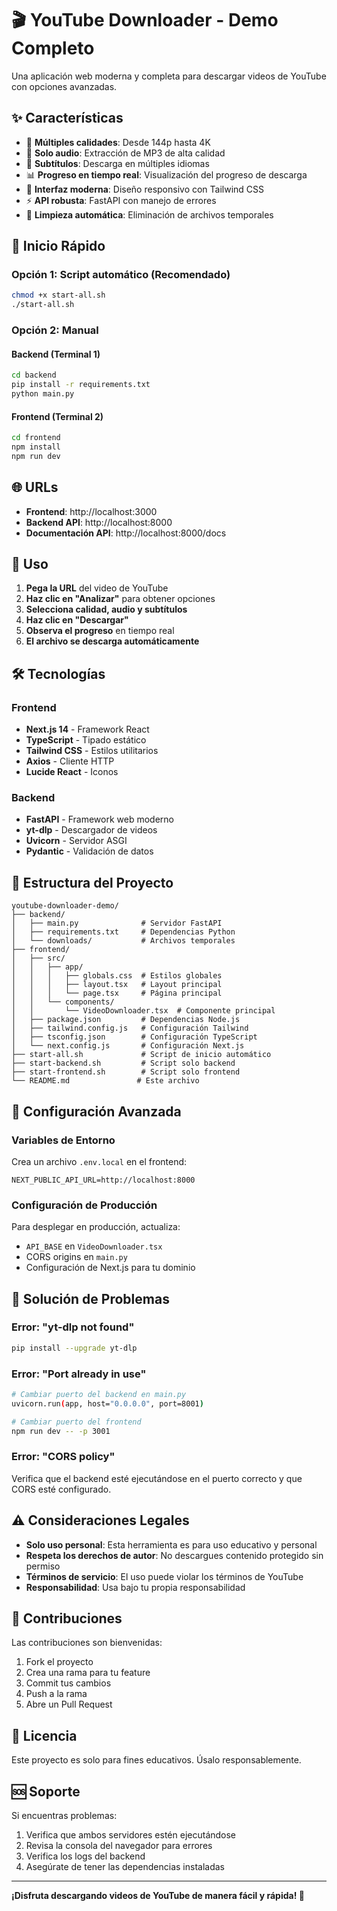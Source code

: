 # 🎬 YouTube Downloader - Demo Completo

Una aplicación web moderna y completa para descargar videos de YouTube con opciones avanzadas.

## ✨ Características

- 🎥 **Múltiples calidades**: Desde 144p hasta 4K
- 🎵 **Solo audio**: Extracción de MP3 de alta calidad
- 📝 **Subtítulos**: Descarga en múltiples idiomas
- 📊 **Progreso en tiempo real**: Visualización del progreso de descarga
- 🎨 **Interfaz moderna**: Diseño responsivo con Tailwind CSS
- ⚡ **API robusta**: FastAPI con manejo de errores
- 🔄 **Limpieza automática**: Eliminación de archivos temporales

## 🚀 Inicio Rápido

### Opción 1: Script automático (Recomendado)
```bash
chmod +x start-all.sh
./start-all.sh
```

### Opción 2: Manual

#### Backend (Terminal 1)
```bash
cd backend
pip install -r requirements.txt
python main.py
```

#### Frontend (Terminal 2)
```bash
cd frontend
npm install
npm run dev
```

## 🌐 URLs

- **Frontend**: http://localhost:3000
- **Backend API**: http://localhost:8000
- **Documentación API**: http://localhost:8000/docs

## 📱 Uso

1. **Pega la URL** del video de YouTube
2. **Haz clic en "Analizar"** para obtener opciones
3. **Selecciona calidad, audio y subtítulos**
4. **Haz clic en "Descargar"**
5. **Observa el progreso** en tiempo real
6. **El archivo se descarga automáticamente**

## 🛠️ Tecnologías

### Frontend
- **Next.js 14** - Framework React
- **TypeScript** - Tipado estático
- **Tailwind CSS** - Estilos utilitarios
- **Axios** - Cliente HTTP
- **Lucide React** - Iconos

### Backend
- **FastAPI** - Framework web moderno
- **yt-dlp** - Descargador de videos
- **Uvicorn** - Servidor ASGI
- **Pydantic** - Validación de datos

## 📁 Estructura del Proyecto

```
youtube-downloader-demo/
├── backend/
│   ├── main.py              # Servidor FastAPI
│   ├── requirements.txt     # Dependencias Python
│   └── downloads/           # Archivos temporales
├── frontend/
│   ├── src/
│   │   ├── app/
│   │   │   ├── globals.css  # Estilos globales
│   │   │   ├── layout.tsx   # Layout principal
│   │   │   └── page.tsx     # Página principal
│   │   └── components/
│   │       └── VideoDownloader.tsx  # Componente principal
│   ├── package.json         # Dependencias Node.js
│   ├── tailwind.config.js   # Configuración Tailwind
│   ├── tsconfig.json        # Configuración TypeScript
│   └── next.config.js       # Configuración Next.js
├── start-all.sh             # Script de inicio automático
├── start-backend.sh         # Script solo backend
├── start-frontend.sh        # Script solo frontend
└── README.md               # Este archivo
```

## 🔧 Configuración Avanzada

### Variables de Entorno

Crea un archivo `.env.local` en el frontend:
```env
NEXT_PUBLIC_API_URL=http://localhost:8000
```

### Configuración de Producción

Para desplegar en producción, actualiza:
- `API_BASE` en `VideoDownloader.tsx`
- CORS origins en `main.py`
- Configuración de Next.js para tu dominio

## 🐛 Solución de Problemas

### Error: "yt-dlp not found"
```bash
pip install --upgrade yt-dlp
```

### Error: "Port already in use"
```bash
# Cambiar puerto del backend en main.py
uvicorn.run(app, host="0.0.0.0", port=8001)

# Cambiar puerto del frontend
npm run dev -- -p 3001
```

### Error: "CORS policy"
Verifica que el backend esté ejecutándose en el puerto correcto y que CORS esté configurado.

## ⚠️ Consideraciones Legales

- **Solo uso personal**: Esta herramienta es para uso educativo y personal
- **Respeta los derechos de autor**: No descargues contenido protegido sin permiso
- **Términos de servicio**: El uso puede violar los términos de YouTube
- **Responsabilidad**: Usa bajo tu propia responsabilidad

## 🤝 Contribuciones

Las contribuciones son bienvenidas:

1. Fork el proyecto
2. Crea una rama para tu feature
3. Commit tus cambios
4. Push a la rama
5. Abre un Pull Request

## 📄 Licencia

Este proyecto es solo para fines educativos. Úsalo responsablemente.

## 🆘 Soporte

Si encuentras problemas:

1. Verifica que ambos servidores estén ejecutándose
2. Revisa la consola del navegador para errores
3. Verifica los logs del backend
4. Asegúrate de tener las dependencias instaladas

---

**¡Disfruta descargando videos de YouTube de manera fácil y rápida! 🎉**
